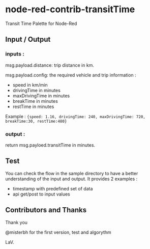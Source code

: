 # node-red-contrib-transitTime
Transit Time Palette for Node-Red

## Input / Output

### inputs :

msg.payload.distance: trip distance in km.

msg.payload.config: the required vehicle and trip information : 
- speed in km/min
- drivingTime in minutes
- maxDrivingTime in minutes
- breakTime in minutes
- restTime in minutes

Example : 
```{speed: 1.16, drivingTime: 240, maxDrivingTime: 720, breakTime:30, restTime:480}```

### output :

return msg.payloed.transitTime in minutes.

## Test

You can check the flow in the sample directory to have a better understanding of the input and output.
It provides 2 examples :
- timestamp with predefined set of data
- api get/post to input values

## Contributors and Thanks

Thank you

@misterbh for the first version, test and algorythm

LaV.
